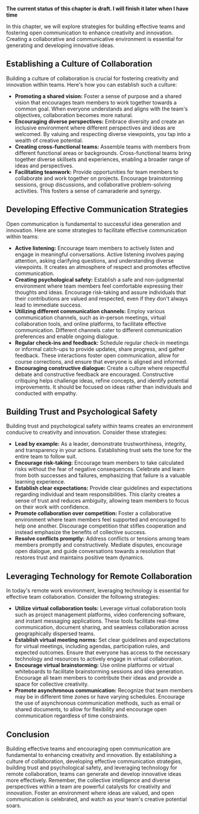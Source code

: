 **The current status of this chapter is draft. I will finish it later when I have time**

In this chapter, we will explore strategies for building effective teams and fostering open communication to enhance creativity and innovation. Creating a collaborative and communicative environment is essential for generating and developing innovative ideas.

Establishing a Culture of Collaboration
---------------------------------------

Building a culture of collaboration is crucial for fostering creativity and innovation within teams. Here's how you can establish such a culture:

* **Promoting a shared vision:** Foster a sense of purpose and a shared vision that encourages team members to work together towards a common goal. When everyone understands and aligns with the team's objectives, collaboration becomes more natural.
* **Encouraging diverse perspectives:** Embrace diversity and create an inclusive environment where different perspectives and ideas are welcomed. By valuing and respecting diverse viewpoints, you tap into a wealth of creative potential.
* **Creating cross-functional teams:** Assemble teams with members from different functional areas or backgrounds. Cross-functional teams bring together diverse skillsets and experiences, enabling a broader range of ideas and perspectives.
* **Facilitating teamwork:** Provide opportunities for team members to collaborate and work together on projects. Encourage brainstorming sessions, group discussions, and collaborative problem-solving activities. This fosters a sense of camaraderie and synergy.

Developing Effective Communication Strategies
---------------------------------------------

Open communication is fundamental to successful idea generation and innovation. Here are some strategies to facilitate effective communication within teams:

* **Active listening:** Encourage team members to actively listen and engage in meaningful conversations. Active listening involves paying attention, asking clarifying questions, and understanding diverse viewpoints. It creates an atmosphere of respect and promotes effective communication.
* **Creating psychological safety:** Establish a safe and non-judgmental environment where team members feel comfortable expressing their thoughts and ideas. Encourage risk-taking and assure individuals that their contributions are valued and respected, even if they don't always lead to immediate success.
* **Utilizing different communication channels:** Employ various communication channels, such as in-person meetings, virtual collaboration tools, and online platforms, to facilitate effective communication. Different channels cater to different communication preferences and enable ongoing dialogue.
* **Regular check-ins and feedback:** Schedule regular check-in meetings or informal catch-ups to provide updates, share progress, and gather feedback. These interactions foster open communication, allow for course corrections, and ensure that everyone is aligned and informed.
* **Encouraging constructive dialogue:** Create a culture where respectful debate and constructive feedback are encouraged. Constructive critiquing helps challenge ideas, refine concepts, and identify potential improvements. It should be focused on ideas rather than individuals and conducted with empathy.

Building Trust and Psychological Safety
---------------------------------------

Building trust and psychological safety within teams creates an environment conducive to creativity and innovation. Consider these strategies:

* **Lead by example:** As a leader, demonstrate trustworthiness, integrity, and transparency in your actions. Establishing trust sets the tone for the entire team to follow suit.
* **Encourage risk-taking:** Encourage team members to take calculated risks without the fear of negative consequences. Celebrate and learn from both successes and failures, emphasizing that failure is a valuable learning experience.
* **Establish clear expectations:** Provide clear guidelines and expectations regarding individual and team responsibilities. This clarity creates a sense of trust and reduces ambiguity, allowing team members to focus on their work with confidence.
* **Promote collaboration over competition:** Foster a collaborative environment where team members feel supported and encouraged to help one another. Discourage competition that stifles cooperation and instead emphasize the benefits of collective success.
* **Resolve conflicts promptly:** Address conflicts or tensions among team members promptly and constructively. Mediate disputes, encourage open dialogue, and guide conversations towards a resolution that restores trust and maintains positive team dynamics.

Leveraging Technology for Remote Collaboration
----------------------------------------------

In today's remote work environment, leveraging technology is essential for effective team collaboration. Consider the following strategies:

* **Utilize virtual collaboration tools:** Leverage virtual collaboration tools such as project management platforms, video conferencing software, and instant messaging applications. These tools facilitate real-time communication, document sharing, and seamless collaboration across geographically dispersed teams.
* **Establish virtual meeting norms:** Set clear guidelines and expectations for virtual meetings, including agendas, participation rules, and expected outcomes. Ensure that everyone has access to the necessary technology and resources to actively engage in virtual collaboration.
* **Encourage virtual brainstorming:** Use online platforms or virtual whiteboards to facilitate brainstorming sessions and idea generation. Encourage all team members to contribute their ideas and provide a space for collective creativity.
* **Promote asynchronous communication:** Recognize that team members may be in different time zones or have varying schedules. Encourage the use of asynchronous communication methods, such as email or shared documents, to allow for flexibility and encourage open communication regardless of time constraints.

Conclusion
----------

Building effective teams and encouraging open communication are fundamental to enhancing creativity and innovation. By establishing a culture of collaboration, developing effective communication strategies, building trust and psychological safety, and leveraging technology for remote collaboration, teams can generate and develop innovative ideas more effectively. Remember, the collective intelligence and diverse perspectives within a team are powerful catalysts for creativity and innovation. Foster an environment where ideas are valued, and open communication is celebrated, and watch as your team's creative potential soars.
